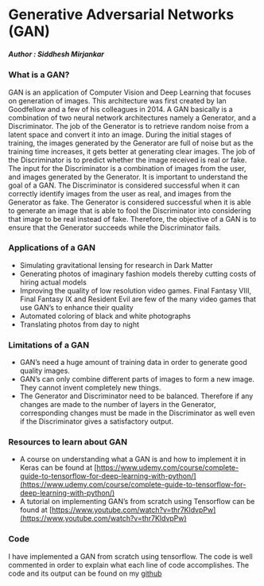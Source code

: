 # Generative Adversarial Networks (GAN)
##### Author : Siddhesh Mirjankar


### What is a GAN?

GAN is an application of Computer Vision and Deep Learning that focuses on generation of images. This architecture was first created by Ian Goodfellow and a few of his colleagues in 2014. A GAN basically is a combination of two neural network architectures namely a Generator, and a Discriminator. 
The job of the Generator is to retrieve random noise from a latent space and convert it into an image. During the initial stages of training, the images generated by the Generator are full of noise but as the training time increases, it gets better at generating clear images. The job of the Discriminator is to predict whether the image received is real or fake. The input for the Discriminator is a combination of images from the user, and images generated by the Generator. It is important to understand the goal of a GAN. The Discriminator is considered successful when it can correctly identify images from the user as real, and images from the Generator as fake. The Generator is considered successful when it is able to generate an image that is able to fool the Discriminator into considering that image to be real instead of fake. Therefore, the objective of a GAN is to ensure that the Generator succeeds while the Discriminator fails.


### Applications of a GAN

- Simulating gravitational lensing for research in Dark Matter
- Generating photos of imaginary fashion models thereby cutting costs of hiring actual models
- Improving the quality of low resolution video games. Final Fantasy VIII, Final Fantasy IX and Resident Evil are few of the many video games that use GAN’s to enhance their quality
- Automated coloring of black and white photographs
- Translating photos from day to night


### Limitations of a GAN

- GAN’s need a huge amount of training data in order to generate good quality images.
- GAN’s can only combine different parts of images to form a new image. They cannot invent completely new things.
- The Generator and Discriminator need to be balanced. Therefore if any changes are made to the number of layers in the Generator, corresponding changes must be made in the Discriminator as well even if the Discriminator gives a satisfactory output.


### Resources to learn about GAN

- A course on understanding what a GAN is and how to implement it in Keras can be found at [https://www.udemy.com/course/complete-guide-to-tensorflow-for-deep-learning-with-python/](https://www.udemy.com/course/complete-guide-to-tensorflow-for-deep-learning-with-python/)
- A tutorial on implementing GAN’s from scratch using Tensorflow can be found at [https://www.youtube.com/watch?v=thr7KldvpPw](https://www.youtube.com/watch?v=thr7KldvpPw)


### Code

I have implemented a GAN from scratch using tensorflow. The code is well commented in order to explain what each line of code accomplishes. The code and its output can be found on my [github](https://github.com/siddmirjank/Computer-Vision/tree/master/Fake%20Image%20Generator/tensorflow)
